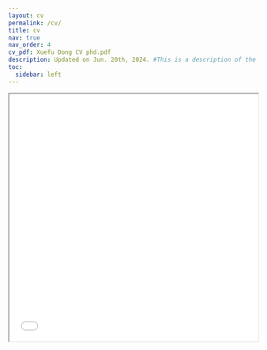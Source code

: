 ```yaml
---
layout: cv
permalink: /cv/
title: cv
nav: true
nav_order: 4
cv_pdf: Xuefu Dong CV phd.pdf
description: Updated on Jun. 20th, 2024. #This is a description of the page. You can modify it in '_pages/cv.md'. You can also change or remove the top pdf download button.
toc:
  sidebar: left
---
```

<iframe src="Xuefu Dong CV phd.pdf" width="100%" height="500px">
    This browser does not support PDFs. Please download the PDF to view it: <a href="Xuefu Dong CV phd">Download PDF</a>.
</iframe>